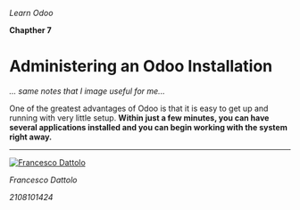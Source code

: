 *Learn Odoo*

**Chapther 7**

# Administering an Odoo Installation

*... same notes that I image useful for me...*


One of the greatest advantages of Odoo is that it is easy to get up and running with very little setup. **Within just a few minutes, you can have several applications installed and you can begin working with the system right away.**




---

[![Francesco Dattolo](https://i0.wp.com/www.francescodattolo.it/wp-content/uploads/2019/09/cropped-francescodattolo-free_hand-logo-1.png)](https://francescodattolo.it)

*Francesco Dattolo*

*2108101424*